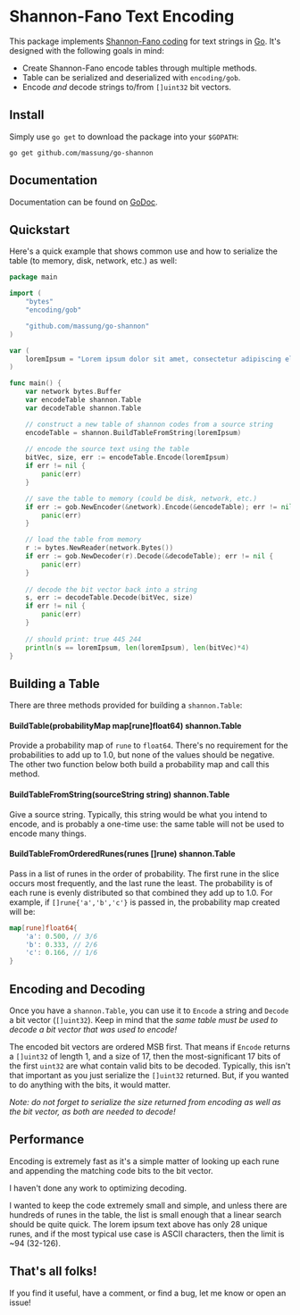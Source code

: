 # Shannon-Fano Text Encoding

This package implements [Shannon-Fano coding][1] for text strings in [Go][2]. It's designed with the following goals in mind:

* Create Shannon-Fano encode tables through multiple methods.
* Table can be serialized and deserialized with `encoding/gob`.
* Encode *and* decode strings to/from `[]uint32` bit vectors.

## Install

Simply use `go get` to download the package into your `$GOPATH`:

```
go get github.com/massung/go-shannon
```

## Documentation

Documentation can be found on [GoDoc](https://godoc.org/github.com/massung/go-shannon).

## Quickstart

Here's a quick example that shows common use and how to serialize the table (to memory, disk, network, etc.) as well:

```go
package main

import (
    "bytes"
    "encoding/gob"

    "github.com/massung/go-shannon"
)

var (
    loremIpsum = "Lorem ipsum dolor sit amet, consectetur adipiscing elit, sed do eiusmod tempor incididunt ut labore et dolore magna aliqua. Ut enim ad minim veniam, quis nostrud exercitation ullamco laboris nisi ut aliquip ex ea commodo consequat. Duis aute irure dolor in reprehenderit in voluptate velit esse cillum dolore eu fugiat nulla pariatur. Excepteur sint occaecat cupidatat non proident, sunt in culpa qui officia deserunt mollit anim id est laborum."
)

func main() {
    var network bytes.Buffer
    var encodeTable shannon.Table
    var decodeTable shannon.Table

    // construct a new table of shannon codes from a source string
    encodeTable = shannon.BuildTableFromString(loremIpsum)
    
    // encode the source text using the table
    bitVec, size, err := encodeTable.Encode(loremIpsum)
    if err != nil {
        panic(err)
    }

    // save the table to memory (could be disk, network, etc.)
    if err := gob.NewEncoder(&network).Encode(&encodeTable); err != nil {
        panic(err)
    }

    // load the table from memory
    r := bytes.NewReader(network.Bytes())
    if err := gob.NewDecoder(r).Decode(&decodeTable); err != nil {
        panic(err)
    }
    
    // decode the bit vector back into a string
    s, err := decodeTable.Decode(bitVec, size)
    if err != nil {
        panic(err)
    }
    
    // should print: true 445 244
    println(s == loremIpsum, len(loremIpsum), len(bitVec)*4)
}
```

## Building a Table

There are three methods provided for building a `shannon.Table`:

#### BuildTable(probabilityMap map[rune]float64) shannon.Table

Provide a probability map of `rune` to `float64`. There's no requirement for the probabilities to add up to 1.0, but none of the values should be negative. The other two function below both build a probability map and call this method.

#### BuildTableFromString(sourceString string) shannon.Table

Give a source string. Typically, this string would be what you intend to encode, and is probably a one-time use: the same table will not be used to encode many things.

#### BuildTableFromOrderedRunes(runes []rune) shannon.Table

Pass in a list of runes in the order of probability. The first rune in the slice occurs most frequently, and the last rune the least. The probability is of each rune is evenly distributed so that combined they add up to 1.0. For example, if `[]rune{'a','b','c'}` is passed in, the probability map created will be:

```go
map[rune]float64{
    'a': 0.500, // 3/6
    'b': 0.333, // 2/6
    'c': 0.166, // 1/6
}
```

## Encoding and Decoding

Once you have a `shannon.Table`, you can use it to `Encode` a string and `Decode` a bit vector (`[]uint32`). Keep in mind that the *same table must be used to decode a bit vector that was used to encode!*

The encoded bit vectors are ordered MSB first. That means if `Encode` returns a `[]uint32` of length 1, and a size of 17, then the most-significant 17 bits of the first `uint32` are what contain valid bits to be decoded. Typically, this isn't that important as you just serialize the `[]uint32` returned. But, if you wanted to do anything with the bits, it would matter.

*Note: do not forget to serialize the size returned from encoding as well as the bit vector, as both are needed to decode!*

## Performance

Encoding is extremely fast as it's a simple matter of looking up each rune and appending the matching code bits to the bit vector.

I haven't done any work to optimizing decoding. 

I wanted to keep the code extremely small and simple, and unless there are hundreds of runes in the table, the list is small enough that a linear search should be quite quick. The lorem ipsum text above has only 28 unique runes, and if the most typical use case is ASCII characters, then the limit is ~94 (32-126).

## That's all folks!

If you find it useful, have a comment, or find a bug, let me know or open an issue!

[1]: https://en.wikipedia.org/wiki/Shannon–Fano_coding
[2]: https://golang.org